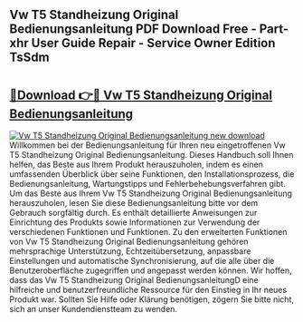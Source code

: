 ## Vw T5 Standheizung Original Bedienungsanleitung PDF Download Free - Part-xhr User Guide Repair - Service Owner Edition TsSdm

# <h2><a href="http://df0grs.blite.top/?on=Vw+T5+Standheizung+Original+Bedienungsanleitung">🔗Download 👉🔴 Vw T5 Standheizung Original Bedienungsanleitung</a></h2>

[![Vw T5 Standheizung Original Bedienungsanleitung new download](https://i.imgur.com/lujVjoI.png)](http://df0grs.blite.top/?on=Vw+T5+Standheizung+Original+Bedienungsanleitung)
Willkommen bei der Bedienungsanleitung für Ihren neu eingetroffenen Vw T5 Standheizung Original Bedienungsanleitung. Dieses Handbuch soll Ihnen helfen, das Beste aus Ihrem Produkt herauszuholen, indem es einen umfassenden Überblick über seine Funktionen, den Installationsprozess, die Bedienungsanleitung, Wartungstipps und Fehlerbehebungsverfahren gibt. Um das Beste aus Ihrem Vw T5 Standheizung Original Bedienungsanleitung herauszuholen, lesen Sie diese Bedienungsanleitung bitte vor dem Gebrauch sorgfältig durch. Es enthält detaillierte Anweisungen zur Einrichtung des Produkts sowie Informationen zur Verwendung der verschiedenen Funktionen und Funktionen. Zu den erweiterten Funktionen von Vw T5 Standheizung Original Bedienungsanleitung gehören mehrsprachige Unterstützung, Echtzeitübersetzung, anpassbare Einstellungen und automatische Synchronisierung, auf die alle über die Benutzeroberfläche zugegriffen und angepasst werden können. Wir hoffen, dass das Vw T5 Standheizung Original BedienungsanleitungD eine hilfreiche und benutzerfreundliche Ressource für den Einstieg in Ihr neues Produkt war. Sollten Sie Hilfe oder Klärung benötigen, zögern Sie bitte nicht, sich an unser Kundendienstteam zu wenden.
